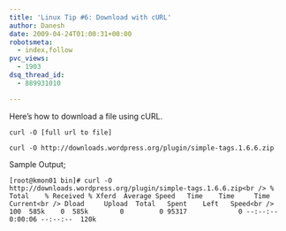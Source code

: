 ```yaml
---
title: 'Linux Tip #6: Download with cURL'
author: Danesh
date: 2009-04-24T01:00:31+00:00
robotsmeta:
  - index,follow
pvc_views:
  - 1903
dsq_thread_id:
  - 889931010

---
```

Here&#8217;s how to download a file using cURL.

`curl -O [full url to file]`

`curl -O http://downloads.wordpress.org/plugin/simple-tags.1.6.6.zip`

Sample Output;

`[root@kmon01 bin]# curl -O http://downloads.wordpress.org/plugin/simple-tags.1.6.6.zip<br />
%     Total    % Received % Xferd  Average Speed   Time    Time     Time  Current<br />
                                                      Dload     Upload  Total   Spent    Left   Speed<br />
100  585k    0  585k        0         0 95317             0 --:--:--  0:00:06 --:--:--  120k`